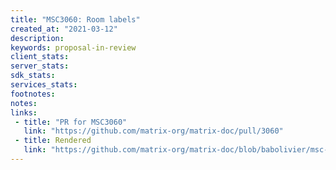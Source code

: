 ```yaml
---
title: "MSC3060: Room labels"
created_at: "2021-03-12"
description:
keywords: proposal-in-review
client_stats:
server_stats:
sdk_stats:
services_stats:
footnotes:
notes:
links:
 - title: "PR for MSC3060"
   link: "https://github.com/matrix-org/matrix-doc/pull/3060"
 - title: Rendered
   link: "https://github.com/matrix-org/matrix-doc/blob/babolivier/msc-room-label/proposals/3060-room-labels.md"
---
```

